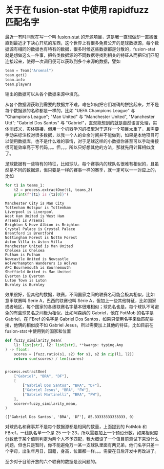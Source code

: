 # 关于在 fusion-stat 中使用 rapidfuzz 匹配名字

最近一有时间就在写一个叫 [fusion-stat](https://github.com/tanzhijian/fusion-stat) 的开源项目，这是我一直想做却一直搁置直到最近才下决心开坑的东西，这个世界上有很多免费公开的足球数据源，每个数据源有相同的数据也有特有的数据，很多时候这些数据都是分散的，fusion-stat 就是想做这么一件事，把各类数据源的不同数据寻找到相关的特征从而把它们匹配连接起来，使得一次调用便可以获取到多个来源的数据，譬如

```python
team = Team("Arsenal")
team.get()
team.info
team.players
```

输出的数据可以从各个数据来源中填充。

从各个数据源获取到需要的数据并不难，难在如何把它们准确的拼接起来，并不是每个数据源的名称都是一样的，比如 "UEFA Champions League" 与 "Champions League"; "Man United" 与 "Manchester United", "Manchester Utd"; "Gabriel Dos Santos" 与 "Gabriel"，直观能想到的就是自然语言处理，实体消歧义，实体链接，但用一个机器学习的模型对于这样一个项目太重了，且需要手动来标注校对很多数据，以我一个人的业余时间并不能做到，如果是本地项目可以使用数据库，也不是什么难的事情，对于足球这样的小数据你甚至可以手动拼接很可能效率高于写代码。。。但。。。所以只好想其他的方法，那就先用计算相似度了。

足球数据有一些特有的特征，比如球队，每个赛事内的球队名很难有相似的，且虽然是不同的数据源，但只要是一样的赛事一样的赛季，就一定可以一一对应上的，比如

```python
for t1 in teams_1:
    t2 = process.extractOne(t1, teams_2)
    print(f"{t1} is {t2[0]}")
```

```
Manchester City is Man City
Tottenham Hotspur is Tottenham
Liverpool is Liverpool
West Ham United is West Ham
Arsenal is Arsenal
Brighton & Hove Albion is Brighton
Crystal Palace is Crystal Palace
Brentford is Brentford
Nottingham Forest is Nottm Forest
Aston Villa is Aston Villa
Manchester United is Man United
Chelsea is Chelsea
Fulham is Fulham
Newcastle United is Newcastle
Wolverhampton Wanderers is Wolves
AFC Bournemouth is Bournemouth
Sheffield United is Man United
Everton is Everton
Luton Town is Luton
Burnley is Burnley
```

效果很好，但其他的数据，联赛，不同国家之间的联赛名可能会极其相似，比如 意甲联赛叫 Serie A，巴西的联赛也叫 Série A，但加上一些其他特征，比如国家或者地区，每个国家的各级联赛名字基本很难相似；球员名也是，每个球队不可避免的有些球员名之间极为相似，比如阿森纳的 Gabriel，他在 FotMob 的名字是 Gabriel，在 FBref 的名字是 Gabriel Dos Santos，如果只使用名字来做匹配拼接，他俩的相似度不如 Gabriel Jesus，所以需要加上其他的特征，比如目前在 fusion-stat 中使用到的国家和位置

```python
def fuzzy_similarity_mean(
    l1: list[str], l2: list[str], **kwargs: typing.Any
) -> float:
    scores = [fuzz.ratio(s1, s2) for s1, s2 in zip(l1, l2)]
    return sum(scores) / len(scores)


process.extractOne(
    ["Gabriel", "BRA", "DF"], 
    [
        ["Gabriel Dos Santos", "BRA", "DF"],
        ["Gabriel Jesus", "BRA", "FW"],
        ["Gabriel Martinelli", "BRA", "FW"],
    ],
    scorer=fuzzy_similarity_mean,
)
```

```
(['Gabriel Dos Santos', 'BRA', 'DF'], 85.33333333333333, 0)
```

对球员名和赛事并不是每个数据源都是相同的数量，上面提到的 FotMob 和 FBref，一线队名单一个是 25 一个 23，所以需要加上一个预设分数，如果相似度分数低于某个值则判定为两个人不予匹配，我大概设了一个值目前测试下来没什么问题，但也只是暂时，你不能避免万一某一支球队里面有两兄弟，他们名字只差一个字母，出生年月日，国籍，身高，位置都一样。。。需要在日后开发中再改进了。

至少对于目前开放的六个联赛的数据是没问题的。
